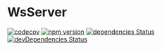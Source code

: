 # WsServer

[![codecov](https://codecov.io/gh/manniwatch/manniwatch/branch/master/graph/badge.svg?flag=WsServer)](https://codecov.io/gh/manniwatch/manniwatch/manniwatch/master/packages/ws-server) [![npm version](https://badge.fury.io/js/%40manniwatch%2Fws-server.svg)](https://badge.fury.io/js/%40manniwatch%2Fws-server) [![dependencies Status](https://david-dm.org/manniwatch/manniwatch/status.svg?path=packages/ws-server)](https://david-dm.org/manniwatch/manniwatch?path=packages/ws-server) [![devDependencies Status](https://david-dm.org/manniwatch/manniwatch/dev-status.svg?path=packages/ws-server)](https://david-dm.org/manniwatch/manniwatch?path=packages/ws-server&type=dev)
